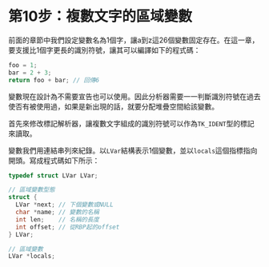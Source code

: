 # 第10步：複數文字的區域變數

前面的章節中我們設定變數名為1個字，讓a到z這26個變數固定存在。在這一章，要支援比1個字更長的識別符號，讓其可以編譯如下的程式碼：

```c
foo = 1;
bar = 2 + 3;
return foo + bar; // 回傳6
```

變數現在設計為不需要宣告也可以使用。因此分析器需要一一判斷識別符號在過去使否有被使用過，如果是新出現的話，就要分配堆疊空間給該變數。

首先來修改標記解析器，讓複數文字組成的識別符號可以作為`TK_IDENT`型的標記來讀取。

變數我們用連結串列來紀錄。以`LVar`結構表示1個變數，並以`locals`這個指標指向開頭。寫成程式碼如下所示：

```c
typedef struct LVar LVar;

// 區域變數型態
struct {
  LVar *next; // 下個變數或NULL
  char *name; // 變數的名稱
  int len;    // 名稱的長度
  int offset; // 從RBP起的offset
} LVar;

// 區域變數
LVar *locals;
```

